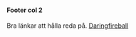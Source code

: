 #### Footer col 2

Bra länkar att hålla reda på.
[Daringfireball](https://daringfireball.net/projects/markdown/basics)
